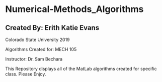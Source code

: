 # Numerical-Methods_Algorithms

## Created By: Erith Katie Evans

Colorado State University 2019

Algorithms Created for: MECH 105 

Instructor: Dr. Sam Bechara

This Repository displays all of the MatLab algorithms created for specific class. Please Enjoy. 